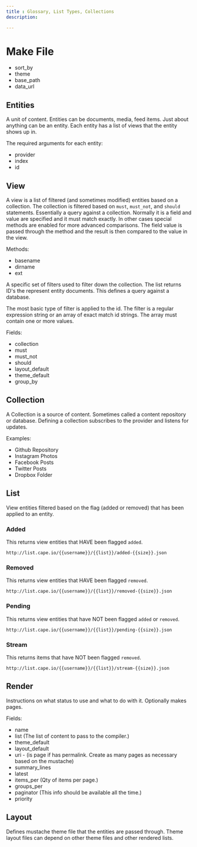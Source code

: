 ```yaml
---
title : Glossary, List Types, Collections
description:

---
```

# Make File

* sort_by
* theme
* base_path
* data_url

## Entities
A unit of content. Entities can be documents, media, feed items. Just about anything can be an entity. Each entity has a list of views that the entity shows up in.

The required arguments for each entity:

* provider
* index
* id

## View
A view is a list of filtered (and sometimes modified) entities based on a collection. The collection is filtered based on `must`, `must_not`, and `should` statements. Essentially a query against a collection. Normally it is a field and value are specified and it must match exactly. In other cases special methods are enabled for more advanced comparisons. The field value is passed through the method and the result is then compared to the value in the view.

Methods:

* basename
* dirname
* ext 

A specific set of filters used to filter down the collection. The list returns ID's the represent entity documents. This defines a query against a database.

The most basic type of filter is applied to the id. The filter is a regular expression string or an array of exact match id strings. The array must contain one or more values.

Fields:

* collection
* must
* must_not
* should
* layout_default
* theme_default
* group_by


## Collection
A Collection is a source of content. Sometimes called a content repository or database. Defining a collection subscribes to the provider and listens for updates.

Examples:

* Github Repository
* Instagram Photos
* Facebook Posts
* Twitter Posts
* Dropbox Folder


## List
View entities filtered based on the flag (added or removed) that has been applied to an entity.

### Added
This returns view entities that HAVE been flagged `added`.

    http://list.cape.io/{{username}}/{{list}}/added-{{size}}.json

### Removed
This returns view entities that HAVE been flagged `removed`.

    http://list.cape.io/{{username}}/{{list}}/removed-{{size}}.json

### Pending
This returns view entities that have NOT been flagged `added` or `removed`.

    http://list.cape.io/{{username}}/{{list}}/pending-{{size}}.json

### Stream
This returns items that have NOT been flagged `removed`.

    http://list.cape.io/{{username}}/{{list}}/stream-{{size}}.json

## Render
Instructions on what status to use and what to do with it. Optionally makes pages.

Fields:

* name
* list (The list of content to pass to the compiler.)
* theme_default
* layout_default
* uri - (is page if has permalink. Create as many pages as necessary based on the mustache)
* summary_lines
* latest
* items_per (Qty of items per page.)
* groups_per
* paginator (This info should be available all the time.)
* priority

## Layout
Defines mustache theme file that the entities are passed through. Theme layout files can depend on other theme files and other rendered lists.
